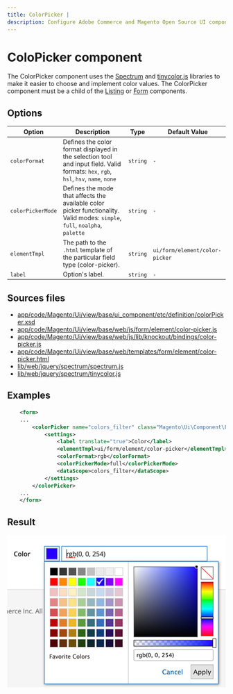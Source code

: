 ```yaml
---
title: ColorPicker |
description: Configure Adobe Commerce and Magento Open Source UI components and integrate them with other components.
---
```


# ColoPicker component

The ColorPicker component uses the [Spectrum](https://bgrins.github.io/spectrum/) and [tinycolor.js](https://bgrins.github.io/TinyColor/) libraries to make it easier to choose and implement color values.
The ColorPicker component must be a child of the [Listing](listing-grid.md) or [Form](form.md) components.

## Options

|Option|Description|Type|Default Value|
|--- |--- |--- |--- |
|`colorFormat`|Defines the color format displayed in the selection tool and input field. Valid formats: `hex`, `rgb`, `hsl`, `hsv`, `name`, `none`|`string`|`-`|
|`colorPickerMode`|Defines the mode that affects the available color picker functionality. Valid modes: `simple`, `full`, `noalpha`, `palette`|`string`|`-`|
|`elementTmpl`|The path to the `.html` template of the particular field type (color-picker).|`string`|`ui/form/element/color-picker`|
|`label`|Option's label.|`string`|`-`|

## Sources files

-  [app/code/Magento/Ui/view/base/ui_component/etc/definition/colorPicker.xsd](https://github.com/magento/magento2/blob/2.4/app/code/Magento/Ui/view/base/ui_component/etc/definition/colorPicker.xsd)
-  [app/code/Magento/Ui/view/base/web/js/form/element/color-picker.js](https://github.com/magento/magento2/blob/2.4/app/code/Magento/Ui/view/base/web/js/form/element/color-picker.js)
-  [app/code/Magento/Ui/view/base/web/js/lib/knockout/bindings/color-picker.js](https://github.com/magento/magento2/blob/2.4/app/code/Magento/Ui/view/base/web/js/lib/knockout/bindings/color-picker.js)
-  [app/code/Magento/Ui/view/base/web/templates/form/element/color-picker.html](https://github.com/magento/magento2/blob/2.4/app/code/Magento/Ui/view/base/web/templates/form/element/color-picker.html)
-  [lib/web/jquery/spectrum/spectrum.js](https://github.com/magento/magento2/blob/2.4/lib/web/jquery/spectrum/spectrum.js)
-  [lib/web/jquery/spectrum/tinycolor.js](https://github.com/magento/magento2/blob/2.4/lib/web/jquery/spectrum/tinycolor.js)

## Examples

```xml
    <form>
    ...
        <colorPicker name="colors_filter" class="Magento\Ui\Component\Form\Element\ColorPicker" component="Magento_Ui/js/form/element/color-picker">
            <settings>
                <label translate="true">Color</label>
                <elementTmpl>ui/form/element/color-picker</elementTmpl>
                <colorFormat>rgb</colorFormat>
                <colorPickerMode>full</colorPickerMode>
                <dataScope>colors_filter</dataScope>
            </settings>
        </colorPicker>
    ...
    </form>
```

## Result

![Color Picker Component](../../_images/ui-components/color_picker_result.png)
